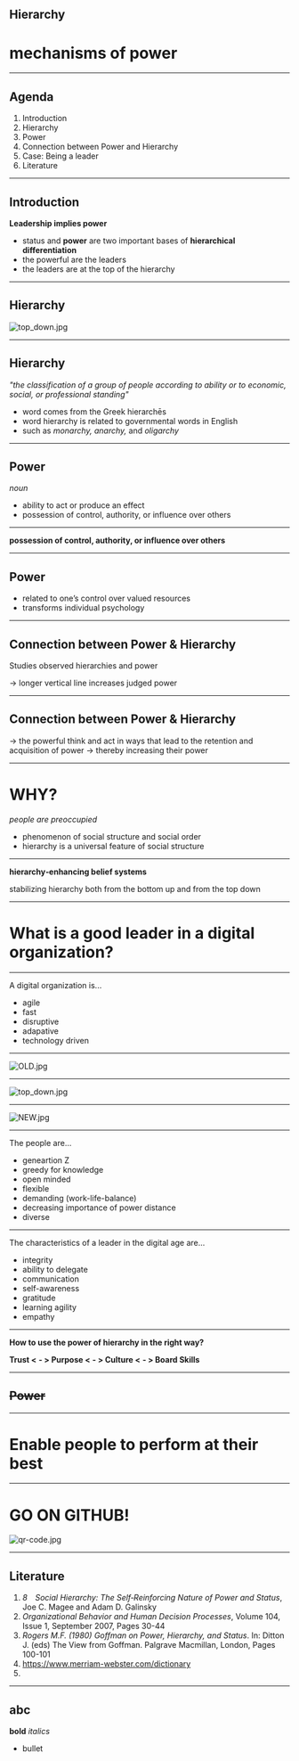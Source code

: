 ## Hierarchy

# mechanisms of power

---

## Agenda
1. Introduction
1. Hierarchy
1. Power
1. Connection between Power and Hierarchy
1. Case: Being a leader
1. Literature

---

## Introduction

**Leadership implies power**

* status and **power** are two important bases of **hierarchical differentiation**
* the powerful are the leaders
* the leaders are at the top of the hierarchy


---

## Hierarchy

![top_down.jpg](top_down.jpg)

---

## Hierarchy

_"the classification of a group of people according to ability or to economic, social, or professional standing"_

* word comes from the Greek hierarchēs
* word hierarchy is related to governmental words in English
* such as _monarchy, anarchy,_ and _oligarchy_

---

## Power

_noun_
* ability to act or produce an effect
* possession of control, authority, or influence over others

---

**possession of control, authority, or influence over others**

---

## Power

* related to one’s control over valued resources
* transforms individual psychology

---

## Connection between Power & Hierarchy

Studies observed hierarchies and power 

-> longer vertical line increases judged power


---

## Connection between Power & Hierarchy

-> the powerful think and act in ways that lead to the retention and acquisition of power
-> thereby increasing their power 

---

# WHY?

_people are preoccupied_
* phenomenon of social structure and social order
* hierarchy is a universal feature of social structure

---

**hierarchy‐enhancing belief systems**

stabilizing hierarchy
both from the bottom up and from the top down

---

# **What is a good leader in a digital organization?**

---

A digital organization is...

* agile
* fast
* disruptive
* adapative 
* technology driven

---

![OLD.jpg](OLD.jpg)

---

![top_down.jpg](top_down.jpg)

---

![NEW.jpg](NEW.jpg)

---

The people are...

* geneartion Z
* greedy for knowledge
* open minded
* flexible
* demanding (work-life-balance)
* decreasing importance of power distance
* diverse

---

The characteristics of a leader in the digital age are...

* integrity
* ability to delegate
* communication
* self-awareness
* gratitude
* learning agility
* empathy

---

**How to use the power of hierarchy in the right way?**

**Trust <**
**- > Purpose <**
**- > Culture <**
**- > Board Skills**

---

## ~~Power~~

---

# **Enable people to perform at their best**

---

# **GO ON GITHUB!**

![qr-code.jpg](qr-code.jpg)

---

## Literature
1. _8 Social Hierarchy: The Self‐Reinforcing Nature of Power and Status_, Joe C. Magee and Adam D. Galinsky
1. _Organizational Behavior and Human Decision Processes_, Volume 104, Issue 1, September 2007, Pages 30-44
1. _Rogers M.F. (1980) Goffman on Power, Hierarchy, and Status_. In: Ditton J. (eds) The View from Goffman. Palgrave Macmillan, London, Pages 100-101
1. https://www.merriam-webster.com/dictionary
1. 

---

## abc
**bold**
_italics_
* bullet


